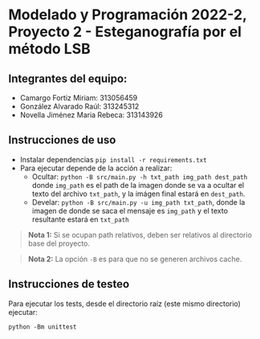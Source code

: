 # Modelado y Programación 2022-2, Proyecto 2 - Esteganografía por el método LSB 

## Integrantes del equipo:
- Camargo Fortiz Miriam: 313056459
- González Alvarado Raúl: 313245312
- Novella Jiménez Maria Rebeca: 313143926

## Instrucciones de uso
- Instalar dependencias `pip install -r requirements.txt`
- Para ejecutar depende de la acción a realizar:
	- Ocultar: `python -B src/main.py -h txt_path img_path dest_path` donde `img_path` es el path de la imagen donde se va a ocultar el texto del archivo `txt_path`, y la imágen final estará en `dest_path`.
	- Develar: `python -B src/main.py -u img_path txt_path`, donde la imagen de donde se saca el mensaje es `img_path` y el texto resultante estará en `txt_path`

> **Nota 1:** Si se ocupan path relativos, deben ser relativos al directorio base del proyecto.

> **Nota 2:** La opción `-B` es para que no se generen archivos cache.

## Instrucciones de testeo
Para ejecutar los tests, desde el directorio raíz (este mismo directorio) ejecutar:
```
python -Bm unittest
```
